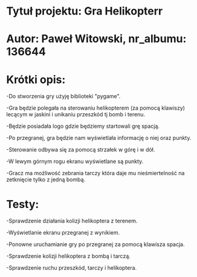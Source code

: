 # Tytuł projektu: Gra Helikopterr

# Autor: Paweł Witowski, nr_albumu: 136644

# Krótki opis:

-Do stworzenia gry użyję biblioteki "pygame".

-Gra będzie polegała na sterowaniu helikopterem (za pomocą klawiszy) lecącym w jaskini i unikaniu przeszkód tj bomb i terenu.

-Będzie posiadała logo gdzie będziemy startowali grę spacją.

-Po przegranej, gra będzie nam wyświetlała informację o niej oraz punkty.

-Sterowanie odbywa się za pomocą strzałek w górę i w dół.

-W lewym górnym rogu ekranu wyświetlane są punkty.

-Gracz ma możliwość zebrania tarczy która daje mu nieśmiertelność na zetknięcie tylko z jedną bombą.

# Testy:

-Sprawdzenie działania kolizji helikoptera z terenem.

-Wyświetlanie ekranu przegranej z wynikiem.

-Ponowne uruchamianie gry po przegranej za pomocą klawisza spacja.

-Sprawdzenie kolizji helikoptera z bombą i tarczą.

-Sprawdzenie ruchu przeszkód, tarczy i helikoptera.
